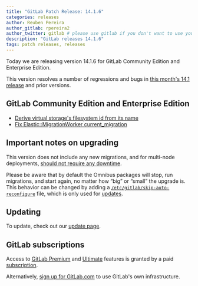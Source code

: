 ```yaml
---
title: "GitLab Patch Release: 14.1.6"
categories: releases
author: Reuben Pereira
author_gitlab: rpereira2
author_twitter: gitlab # please use gitlab if you don't want to use your own
description: "GitLab releases 14.1.6"
tags: patch releases, releases
---
```


<!-- For detailed instructions on how to complete this, please see https://gitlab.com/gitlab-org/release/docs/blob/master/general/patch/blog-post.md -->

Today we are releasing version 14.1.6 for GitLab Community Edition and Enterprise Edition.

This version resolves a number of regressions and bugs in
[this month's 14.1 release](/releases/2021/07/22/gitlab-14-1-released/) and
prior versions.

## GitLab Community Edition and Enterprise Edition

* [Derive virtual storage's filesystem id from its name](https://gitlab.com/gitlab-org/gitaly/-/merge_requests/3835)
* [Fix Elastic::MigrationWorker current_migration](https://gitlab.com/gitlab-org/gitlab/-/merge_requests/70429)

## Important notes on upgrading

This version does not include any new migrations, and for multi-node deployments, [should not require any downtime](https://docs.gitlab.com/ee/update/#upgrading-without-downtime).

Please be aware that by default the Omnibus packages will stop, run migrations,
and start again, no matter how “big” or “small” the upgrade is. This behavior
can be changed by adding a [`/etc/gitlab/skip-auto-reconfigure`](http://docs.gitlab.com/omnibus/update/README.html) file,
which is only used for [updates](https://docs.gitlab.com/omnibus/update/README.html).

## Updating

To update, check out our [update page](/update/).

## GitLab subscriptions

Access to [GitLab Premium](/pricing/premium/) and [Ultimate](/pricing/ultimate/) features is granted by a paid [subscription](/pricing/).

Alternatively, [sign up for GitLab.com](https://gitlab.com/users/sign_in)
to use GitLab's own infrastructure.
